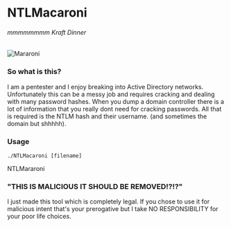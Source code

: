 # NTLMacaroni
###### mmmmmmmm Kraft Dinner
![Mararoni](https://assets.kraftfoods.com/recipe_images/opendeploy/Baked_Macaroni_and_Cheese_640x428.jpg)

### So what is this?
I am a pentester and I enjoy breaking into Active Directory networks. Unfortunately this can be a messy job and requires cracking and dealing with many password hashes. When you dump a domain controller there is a lot of information that you really dont need for cracking passwords. All that is required is the NTLM hash and their username. (and sometimes the domain but shhhhh).

### Usage
```commandline
./NTLMacaroni [filename]
```
NTLMararoni 
### "THIS IS MALICIOUS IT SHOULD BE REMOVED!?!?"
I just made this tool which is completely legal. If you chose to use it for malicious intent that's your prerogative but I take NO RESPONSIBILITY for your poor life choices.